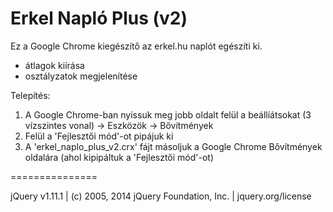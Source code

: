 Erkel Napló Plus (v2)
================

Ez a Google Chrome kiegészítő az erkel.hu naplót egészíti ki.

- átlagok kiírása
- osztályzatok megjelenítése


Telepítés:
  1. A Google Chrome-ban nyissuk meg jobb oldalt felül a beállíátsokat (3 vízszintes vonal) -> Eszközök -> Bővítmények
  2. Felül a 'Fejlesztői mód'-ot pipájuk ki
  3. A 'erkel_naplo_plus_v2.crx' fájt másoljuk a Google Chrome Bővítmények oldalára (ahol kipipáltuk a 'Fejlesztői mód'-ot)


===============

jQuery v1.11.1 | (c) 2005, 2014 jQuery Foundation, Inc. | jquery.org/license
